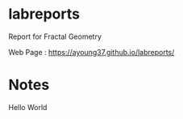 # labreports
Report for Fractal Geometry

Web Page : https://ayoung37.github.io/labreports/

# Notes 

Hello World
